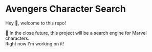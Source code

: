 # Avengers Character Search

Hey 👋, welcome to this repo!

🚩 In the close future, this project will be a search engine for Marvel characters.  
 Right now I'm working on it!
